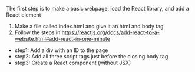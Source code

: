 The first step is to make a basic webpage, load the React library, and add a React element
1. Make a file called index.html and give it an html and body tag
2. Follow the steps in https://reactjs.org/docs/add-react-to-a-website.html#add-react-in-one-minute
- step1: Add a div with an ID to the page
- step2: Add all three script tags just before the closing body tag
- step3: Create a React component (without JSX)

